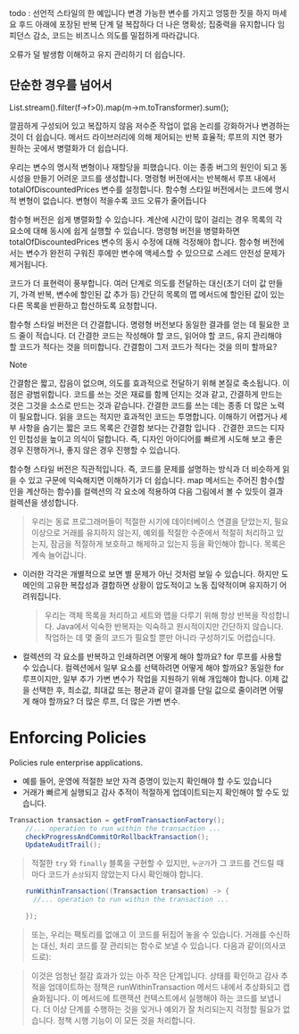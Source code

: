 todo : 선언적 스타일의 한 예입니다
변경 가능한 변수를 가지고 엉뚱한 짓을 하지 마세요
후드 아래에 포장된 반복 단계
덜 복잡하다
더 나은 명확성; 집중력을 유지합니다
임피던스 감소, 코드는 비즈니스 의도를 밀접하게 따라갑니다.

오류가 덜 발생함
이해하고 유지 관리하기 더 쉽습니다.

## 단순한 경우를 넘어서

List.stream().filter(f->f>0).map(m->m.toTransformer).sum();

깔끔하게 구성되어 있고 복잡하지 않음
저수준 작업이 없음
논리를 강화하거나 변경하는 것이 더 쉽습니다.
메서드 라이브러리에 의해 제어되는 반복
효율적; 루프의 지연 평가
원하는 곳에서 병렬화가 더 쉽습니다.



우리는 변수의 명시적 변형이나 재할당을 피했습니다. 이는 종종 버그의 원인이 되고 동시성을 만들기 어려운 코드를 생성합니다. 명령형 버전에서는 반복해서 루프 내에서 totalOfDiscountedPrices 변수를 설정합니다. 함수형 스타일 버전에서는 코드에 명시적 변형이 없습니다. 변형이 적을수록 코드 오류가 줄어듭니다

함수형 버전은 쉽게 병렬화할 수 있습니다. 계산에 시간이 많이 걸리는 경우 목록의 각 요소에 대해 동시에 쉽게 실행할 수 있습니다. 명령형 버전을 병렬화하면 totalOfDiscountedPrices 변수의 동시 수정에 대해 걱정해야 합니다. 함수형 버전에서는 변수가 완전히 구워진 후에만 변수에 액세스할 수 있으므로 스레드 안전성 문제가 제거됩니다.

코드가 더 표현력이 풍부합니다. 여러 단계로 의도를 전달하는 대신(초기 더미 값 만들기, 가격 반복, 변수에 할인된 값 추가 등) 간단히 목록의 맵 메서드에 할인된 값이 있는 다른 목록을 반환하고 합산하도록 요청합니다.

함수형 스타일 버전은 더 간결합니다. 명령형 버전보다 동일한 결과를 얻는 데 필요한 코드 줄이 적습니다. 더 간결한 코드는 작성해야 할 코드, 읽어야 할 코드, 유지 관리해야 할 코드가 적다는 것을 의미합니다. ​간결함이 그저 코드가 적다는 것을 의미 할까요?

> [!NOTE]      
> 간결함은 짧고, 잡음이 없으며, 의도를 효과적으로 전달하기 위해 본질로 축소됩니다. 이점은 광범위합니다.
코드를 쓰는 것은 재료를 함께 던지는 것과 같고, 간결하게 만드는 것은 그것을 소스로 만드는 것과 같습니다. 간결한 코드를 쓰는 데는 종종 더 많은 노력이 필요합니다. 읽을 코드는 적지만 효과적인 코드는 투명합니다. 이해하기 어렵거나 세부 사항을 숨기는 짧은 코드 목록은 간결함 보다는 간결함 입니다 .
간결한 코드는 디자인 민첩성을 높이고 의식이 덜합니다. 즉, 디자인 아이디어를 빠르게 시도해 보고 좋은 경우 진행하거나, 좋지 않은 경우 진행할 수 있습니다.


함수형 스타일 버전은 직관적입니다. 즉, 코드를 문제를 설명하는 방식과 더 비슷하게 읽을 수 있고 구문에 익숙해지면 이해하기가 더 쉽습니다. map 메서드는 주어진 함수(할인을 계산하는 함수)를 컬렉션의 각 요소에 적용하여 다음 그림에서 볼 수 있듯이 결과 컬렉션을 생성합니다.


> 우리는 동료 프로그래머들이 적절한 시기에 데이터베이스 연결을 닫았는지, 필요 이상으로 거래를 유지하지 않는지, 예외를 적절한 수준에서 적절히 처리하고 있는지, 잠금을 적절하게 보호하고 해제하고 있는지 등을 확인해야 합니다. 목록은 계속 늘어갑니다.

- 이러한 각각은 개별적으로 보면 별 문제가 아닌 것처럼 보일 수 있습니다. 하지만 도메인의 고유한 복잡성과 결합하면 상황이 압도적이고 노동 집약적이며 유지하기 어려워집니다.


  > 우리는 객체 목록을 처리하고 세트와 맵을 다루기 위해 항상 반복을 작성합니다. Java에서 익숙한 반복자는 익숙하고 원시적이지만 간단하지 않습니다. 작업하는 데 몇 줄의 코드가 필요할 뿐만 아니라 구성하기도 어렵습니다.
  

- 컬렉션의 각 요소를 반복하고 인쇄하려면 어떻게 해야 할까요? for 루프를 사용할 수 있습니다. 컬렉션에서 일부 요소를 선택하려면 어떻게 해야 할까요? 동일한 for 루프이지만, 일부 추가 가변 변수가 작업을 지원하기 위해 개입해야 합니다. 이제 값을 선택한 후, 최소값, 최대값 또는 평균과 같이 결과를 단일 값으로 줄이려면 어떻게 해야 할까요? 더 많은 루프, 더 많은 가변 변수.

# Enforcing Policies 
Policies rule enterprise applications.
- 예를 들어, 운영에 적절한 보안 자격 증명이 있는지 확인해야 할 수도 있습니다
- 거래가 빠르게 실행되고 감사 추적이 적절하게 업데이트되는지 확인해야 할 수도 있습니다.
```java
Transaction transaction = getFromTransactionFactory();
	//... operation to run within the transaction ...	
	checkProgressAndCommitOrRollbackTransaction();
	UpdateAuditTrail();

```
> 적절한 `try` 와 `finally` 블록을 구현할 수 있지만, `누군가`가 그 코드를 건드릴 때마다 코드가 `손상`되지 않았는지 다시 확인해야 합니다.




```java
	runWithinTransaction((Transaction transaction) -> {
	  //... operation to run within the transaction ...
        
	});
```
> 또는, 우리는 팩토리를 없애고 이 코드를 뒤집어 놓을 수 있습니다. 거래를 수신하는 대신, 처리 코드를 잘 관리되는 함수로 보낼 수 있습니다. 다음과 같이(의사코드로):
 
> 이것은 엄청난 절감 효과가 있는 아주 작은 단계입니다. 상태를 확인하고 감사 추적을 업데이트하는 정책은 runWithinTransaction 메서드 내에서 추상화되고 캡슐화됩니다. 이 메서드에 트랜잭션 컨텍스트에서 실행해야 하는 코드를 보냅니다. 더 이상 단계를 수행하는 것을 잊거나 예외가 잘 처리되는지 걱정할 필요가 없습니다. 정책 시행 기능이 이 모든 것을 처리합니다.